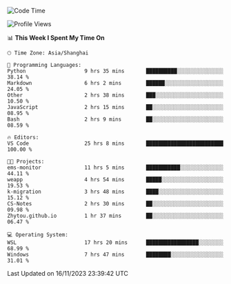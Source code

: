 <!--START_SECTION:waka-->
![Code Time](http://img.shields.io/badge/Code%20Time-1%2C379%20hrs%2058%20mins-blue)

![Profile Views](http://img.shields.io/badge/Profile%20Views-0-blue)

📊 **This Week I Spent My Time On** 

```text
🕑︎ Time Zone: Asia/Shanghai

💬 Programming Languages: 
Python                   9 hrs 35 mins       ██████████░░░░░░░░░░░░░░░   38.14 % 
Markdown                 6 hrs 2 mins        ██████░░░░░░░░░░░░░░░░░░░   24.05 % 
Other                    2 hrs 38 mins       ███░░░░░░░░░░░░░░░░░░░░░░   10.50 % 
JavaScript               2 hrs 15 mins       ██░░░░░░░░░░░░░░░░░░░░░░░   08.95 % 
Bash                     2 hrs 9 mins        ██░░░░░░░░░░░░░░░░░░░░░░░   08.59 % 

🔥 Editors: 
VS Code                  25 hrs 8 mins       █████████████████████████   100.00 % 

🐱‍💻 Projects: 
ems-monitor              11 hrs 5 mins       ███████████░░░░░░░░░░░░░░   44.11 % 
weapp                    4 hrs 54 mins       █████░░░░░░░░░░░░░░░░░░░░   19.53 % 
k-migration              3 hrs 48 mins       ████░░░░░░░░░░░░░░░░░░░░░   15.12 % 
CS-Notes                 2 hrs 30 mins       ██░░░░░░░░░░░░░░░░░░░░░░░   09.98 % 
Zhytou.github.io         1 hr 37 mins        ██░░░░░░░░░░░░░░░░░░░░░░░   06.47 % 

💻 Operating System: 
WSL                      17 hrs 20 mins      █████████████████░░░░░░░░   68.99 % 
Windows                  7 hrs 47 mins       ████████░░░░░░░░░░░░░░░░░   31.01 % 
```


 Last Updated on 16/11/2023 23:39:42 UTC
<!--END_SECTION:waka-->